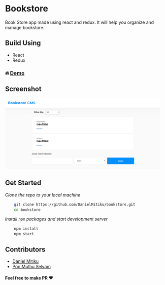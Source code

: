 # Bookstore
Book Store app made using react and redux. It will help you organize and manage bookstore.

## Build Using
- React
- Redux

### 🔥  [Demo](https://bookstore-cms-demo.herokuapp.com/)

## Screenshot

<img src="./screenshot/1.png">

## Get Started 

*Clone the repo to your local machine*
```bash
    git clone https://github.com/DanielMitiku/bookstore.git
    cd bookstore
```

*Install `npm` packages and start development server*

```bash
    npm install
    npm start
```

## Contributors

- [Daniel Mitiku](https://github.com/DanielMitiku)
- [Pon Muthu Selvam](https://github.com/imhta)


#### Feel free to make PR :heart:

